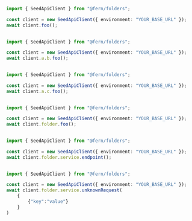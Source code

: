 ```typescript
import { SeedApiClient } from "@fern/folders";

const client = new SeedApiClient({ environment: "YOUR_BASE_URL" });
await client.foo();
 
```                        


```typescript
import { SeedApiClient } from "@fern/folders";

const client = new SeedApiClient({ environment: "YOUR_BASE_URL" });
await client.a.b.foo();
 
```                        


```typescript
import { SeedApiClient } from "@fern/folders";

const client = new SeedApiClient({ environment: "YOUR_BASE_URL" });
await client.a.c.foo();
 
```                        


```typescript
import { SeedApiClient } from "@fern/folders";

const client = new SeedApiClient({ environment: "YOUR_BASE_URL" });
await client.folder.foo();
 
```                        


```typescript
import { SeedApiClient } from "@fern/folders";

const client = new SeedApiClient({ environment: "YOUR_BASE_URL" });
await client.folder.service.endpoint();
 
```                        


```typescript
import { SeedApiClient } from "@fern/folders";

const client = new SeedApiClient({ environment: "YOUR_BASE_URL" });        
await client.folder.service.unknownRequest(
	{
		{"key":"value"}
	}
)
 
```                        


